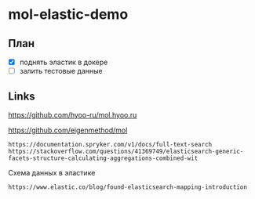 # mol-elastic-demo

## План

- [x] поднять эластик в докере
- [ ] залить тестовые данные

## Links

https://github.com/hyoo-ru/mol.hyoo.ru

https://github.com/eigenmethod/mol

    https://documentation.spryker.com/v1/docs/full-text-search
    https://stackoverflow.com/questions/41369749/elasticsearch-generic-facets-structure-calculating-aggregations-combined-wit

Схема данных в эластике

    https://www.elastic.co/blog/found-elasticsearch-mapping-introduction